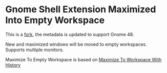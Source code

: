 # Gnome Shell Extension Maximized Into Empty Workspace

This is a [fork](https://github.com/kaiseracm/gnome-shell-extension-maximize-to-empty-workspace), the metadata is updated to support Gnome 48.

New and maximized windows will be moved to empty workspaces. Supports multiple monitors.

Maximize To Empty Workspace is based on [Maximize To Workspace With History](https://github.com/raonetwo/MaximizeToWorkspace)

